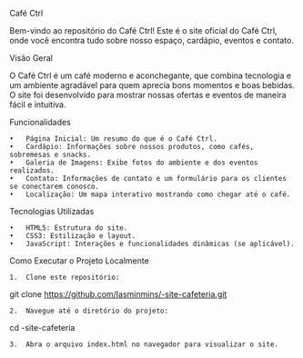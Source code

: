 Café Ctrl

Bem-vindo ao repositório do Café Ctrl! Este é o site oficial do Café Ctrl, onde você encontra tudo sobre nosso espaço, cardápio, eventos e contato.

Visão Geral

O Café Ctrl é um café moderno e aconchegante, que combina tecnologia e um ambiente agradável para quem aprecia bons momentos e boas bebidas. O site foi desenvolvido para mostrar nossas ofertas e eventos de maneira fácil e intuitiva.

Funcionalidades

	•	Página Inicial: Um resumo do que é o Café Ctrl.
	•	Cardápio: Informações sobre nossos produtos, como cafés, sobremesas e snacks.
	•	Galeria de Imagens: Exibe fotos do ambiente e dos eventos realizados.
	•	Contato: Informações de contato e um formulário para os clientes se conectarem conosco.
	•	Localização: Um mapa interativo mostrando como chegar até o café.

Tecnologias Utilizadas

	•	HTML5: Estrutura do site.
	•	CSS3: Estilização e layout.
	•	JavaScript: Interações e funcionalidades dinâmicas (se aplicável).

Como Executar o Projeto Localmente

	1.	Clone este repositório:

git clone https://github.com/Iasminmins/-site-cafeteria.git


	2.	Navegue até o diretório do projeto:

cd -site-cafeteria


	3.	Abra o arquivo index.html no navegador para visualizar o site.
